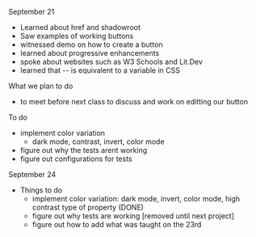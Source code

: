 September 21
- Learned about href and shadowroot
- Saw examples of working buttons
- witnessed demo on how to create a button
- learned about progressive enhancements 
- spoke about websites such as W3 Schools and Lit.Dev
- learned that -- is equivalent to a variable in CSS

What we plan to do
- to meet before next class to discuss and work on editting our button

To do
- implement color variation
    - dark mode, contrast, invert, color mode
- figure out why the tests arent working
- figure out configurations for tests

September 24
- Things to do
    - implement color variation: dark mode, invert, color mode, high contrast type of property (DONE)
    - figure out why tests are working [removed until next project]
    - figure out how to add what was taught on the 23rd
